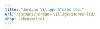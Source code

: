 ```yaml
---
title: "Jordans Village Stores Ltd."
url: /jordans/jordans-village-stores-ltd/
shop: Lebensmittel
---
```

